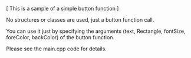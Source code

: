 [ This is a sample of a simple button function ]

No structures or classes are used, just a button function call.

You can use it just by specifying the arguments (text, Rectangle, fontSize, foreColor, backColor) of the button function.

Please see the main.cpp code for details.
